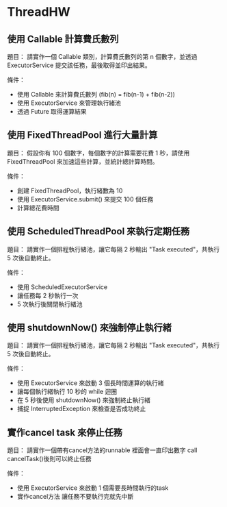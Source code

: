 # ThreadHW

## 使用 Callable 計算費氏數列
題目：
請實作一個 Callable<Integer> 類別，計算費氏數列的第 n 個數字，並透過 ExecutorService 提交該任務，最後取得並印出結果。

條件：
- 使用 Callable<Integer> 來計算費氏數列 (fib(n) = fib(n-1) + fib(n-2))
- 使用 ExecutorService 來管理執行緒池
- 透過 Future<Integer> 取得運算結果

## 使用 FixedThreadPool 進行大量計算
題目：
假設你有 100 個數字，每個數字的計算需要花費 1 秒，請使用 FixedThreadPool 來加速這些計算，並統計總計算時間。

條件：
-  創建 FixedThreadPool，執行緒數為 10
-  使用 ExecutorService.submit() 來提交 100 個任務
-  計算總花費時間

## 使用 ScheduledThreadPool 來執行定期任務
題目：
請實作一個排程執行緒池，讓它每隔 2 秒輸出 "Task executed"，共執行 5 次後自動終止。

條件：
- 使用 ScheduledExecutorService
- 讓任務每 2 秒執行一次
- 5 次執行後關閉執行緒池


## 使用 shutdownNow() 來強制停止執行緒
題目：
請實作一個排程執行緒池，讓它每隔 2 秒輸出 "Task executed"，共執行 5 次後自動終止。

條件：
- 使用 ExecutorService 來啟動 3 個長時間運算的執行緒
- 讓每個執行緒執行 10 秒的 while 迴圈
- 在 5 秒後使用 shutdownNow() 來強制終止執行緒
- 捕捉 InterruptedException 來檢查是否成功終止

## 實作cancel task 來停止任務
題目：
請實作一個帶有cancel方法的runnable 裡面會一直印出數字 call cancelTask()後則可以終止任務

條件：
- 使用 ExecutorService 來啟動 1 個需要長時間執行的task
- 實作cancel方法 讓任務不要執行完就先中斷
